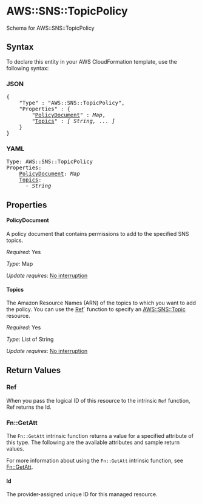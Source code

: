 # AWS::SNS::TopicPolicy

Schema for AWS::SNS::TopicPolicy

## Syntax

To declare this entity in your AWS CloudFormation template, use the following syntax:

### JSON

<pre>
{
    "Type" : "AWS::SNS::TopicPolicy",
    "Properties" : {
        "<a href="#policydocument" title="PolicyDocument">PolicyDocument</a>" : <i>Map</i>,
        "<a href="#topics" title="Topics">Topics</a>" : <i>[ String, ... ]</i>
    }
}
</pre>

### YAML

<pre>
Type: AWS::SNS::TopicPolicy
Properties:
    <a href="#policydocument" title="PolicyDocument">PolicyDocument</a>: <i>Map</i>
    <a href="#topics" title="Topics">Topics</a>: <i>
      - String</i>
</pre>

## Properties

#### PolicyDocument

A policy document that contains permissions to add to the specified SNS topics.

_Required_: Yes

_Type_: Map

_Update requires_: [No interruption](https://docs.aws.amazon.com/AWSCloudFormation/latest/UserGuide/using-cfn-updating-stacks-update-behaviors.html#update-no-interrupt)

#### Topics

The Amazon Resource Names (ARN) of the topics to which you want to add the policy. You can use the [Ref](https://docs.aws.amazon.com/AWSCloudFormation/latest/UserGuide/intrinsic-function-reference-ref.html)` function to specify an [AWS::SNS::Topic](https://docs.aws.amazon.com/AWSCloudFormation/latest/UserGuide/aws-properties-sns-topic.html) resource.

_Required_: Yes

_Type_: List of String

_Update requires_: [No interruption](https://docs.aws.amazon.com/AWSCloudFormation/latest/UserGuide/using-cfn-updating-stacks-update-behaviors.html#update-no-interrupt)

## Return Values

### Ref

When you pass the logical ID of this resource to the intrinsic `Ref` function, Ref returns the Id.

### Fn::GetAtt

The `Fn::GetAtt` intrinsic function returns a value for a specified attribute of this type. The following are the available attributes and sample return values.

For more information about using the `Fn::GetAtt` intrinsic function, see [Fn::GetAtt](https://docs.aws.amazon.com/AWSCloudFormation/latest/UserGuide/intrinsic-function-reference-getatt.html).

#### Id

The provider-assigned unique ID for this managed resource.

